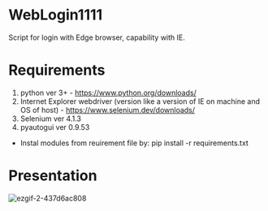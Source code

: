 # WebLogin1111
Script for login with Edge browser, capability with IE.
# Requirements
1. python ver 3+ - https://www.python.org/downloads/
2. Internet Explorer webdriver (version like a version of IE on machine and OS of host) - https://www.selenium.dev/downloads/
3. Selenium ver 4.1.3
4. pyautogui ver 0.9.53
- Instal modules from reuirement file by: pip install -r requirements.txt
# Presentation
![ezgif-2-437d6ac808](https://user-images.githubusercontent.com/45486622/161246211-bc5d888b-42b0-407b-904b-129954542b75.gif)

